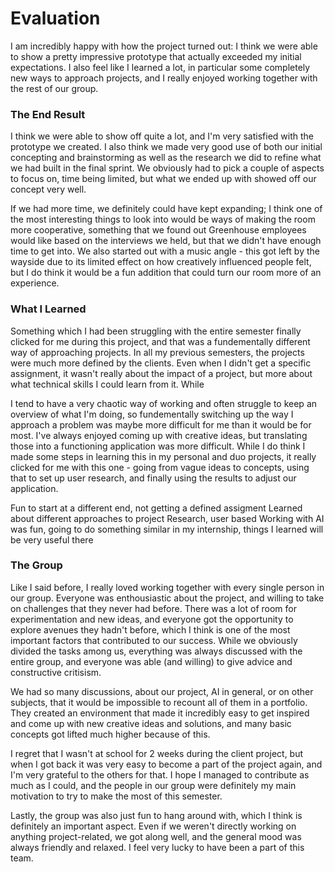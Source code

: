 # Evaluation

I am incredibly happy with how the project turned out: I think we were able to show a pretty impressive prototype that actually exceeded my initial expectations. I also feel like I learned a lot, in particular some completely new ways to approach projects, and I really enjoyed working together with the rest of our group.

### The End Result

I think we were able to show off quite a lot, and I'm very satisfied with the prototype we created. I also think we made very good use of both our initial concepting and brainstorming as well as the research we did to refine what we had built in the final sprint. We obviously had to pick a couple of aspects to focus on, time being limited, but what we ended up with showed off our concept very well.

If we had more time, we definitely could have kept expanding; I think one of the most interesting things to look into would be ways of making the room more cooperative, something that we found out Greenhouse employees would like based on the interviews we held, but that we didn't have enough time to get into. We also started out with a music angle - this got left by the wayside due to its limited effect on how creatively influenced people felt, but I do think it would be a fun addition that could turn our room more of an experience.

### What I Learned

Something which I had been struggling with the entire semester finally clicked for me during this project, and that was a fundementally different way of approaching projects. In all my previous semesters, the projects were much more defined by the clients. Even when I didn't get a specific assignment, it wasn't really about the impact of a project, but more about what technical skills I could learn from it. While 

I tend to have a very chaotic way of working and often struggle to keep an overview of what I'm doing, so fundementally switching up the way I approach a problem was maybe more difficult for me than it would be for most. I've always enjoyed coming up with creative ideas, but translating those into a functioning application was more difficult. While I do think I made some steps in learning this in my personal and duo projects, it really clicked for me with this one - going from vague ideas to concepts, using that to set up user research, and finally using the results to adjust our application.

Fun to start at a different end, not getting a defined assigment
Learned about different approaches to project
  Research, user based
Working with AI was fun, going to do something similar in my internship, things I learned will be very useful there


### The Group

Like I said before, I really loved working together with every single person in our group. Everyone was enthousiastic about the project, and willing to take on challenges that they never had before. There was a lot of room for experimentation and new ideas, and everyone got the opportunity to explore avenues they hadn't before, which I think is one of the most important factors that contributed to our success. While we obviously divided the tasks among us, everything was always discussed with the entire group, and everyone was able (and willing) to give advice and constructive critisism.

We had so many discussions, about our project, AI in general, or on other subjects, that it would be impossible to recount all of them in a portfolio. They created an environment that made it incredibly easy to get inspired and come up with new creative ideas and solutions, and many basic concepts got lifted much higher because of this.

I regret that I wasn't at school for 2 weeks during the client project, but when I got back it was very easy to become a part of the project again, and I'm very grateful to the others for that. I hope I managed to contribute as much as I could, and the people in our group were definitely my main motivation to try to make the most of this semester.

Lastly, the group was also just fun to hang around with, which I think is definitely an important aspect. Even if we weren't directly working on anything project-related, we got along well, and the general mood was always friendly and relaxed. I feel very lucky to have been a part of this team.
